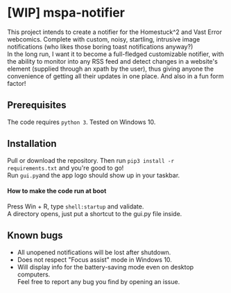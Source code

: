 # [WIP] mspa-notifier
This project intends to create a notifier for the Homestuck^2 and Vast Error webcomics. Complete with custom, noisy, startling, intrusive image notifications (who likes those boring toast notifications anyway?)\
In the long run, I want it to become a full-fledged customizable notifier, with the ability to monitor into any RSS feed and detect changes in a website's element (supplied through an xpath by the user), thus giving anyone the convenience of getting all their updates in one place. And also in a fun form factor!
## Prerequisites
The code requires `python 3`.
Tested on Windows 10.

## Installation
Pull or download the repository. Then run `pip3 install -r requirements.txt` and you're good to go!\
Run `gui.py`and the app logo should show up in your taskbar.

#### How to make the code run at boot
Press Win + R, type `shell:startup` and validate.\
A directory opens, just put a shortcut to the gui.py file inside.

## Known bugs
* All unopened notifications will be lost after shutdown.
* Does not respect "Focus assist" mode in Windows 10.
* Will display info for the battery-saving mode even on desktop computers.\
Feel free to report any bug you find by opening an issue.
